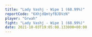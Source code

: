 ```yaml
---
title: "Lady Vashj - Wipe 1 (68.99%)"
reportCode: "6XhjdQmtyfBJDVzN"
player: "Grwah"
fight: "Lady Vashj - Wipe 1 (68.99%)"
date: 2021-10-03T19:05:08.133000+00:00
---
```

